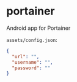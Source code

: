 # portainer

Android app for Portainer

`assets/config.json`:

```json
{
  "url": "",
  "username": "",
  "password": ""
}
```